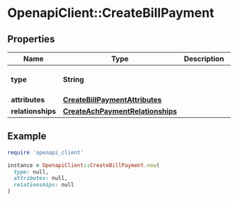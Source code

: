 # OpenapiClient::CreateBillPayment

## Properties

| Name | Type | Description | Notes |
| ---- | ---- | ----------- | ----- |
| **type** | **String** |  | [optional][default to &#39;billPayment&#39;] |
| **attributes** | [**CreateBillPaymentAttributes**](CreateBillPaymentAttributes.md) |  |  |
| **relationships** | [**CreateAchPaymentRelationships**](CreateAchPaymentRelationships.md) |  |  |

## Example

```ruby
require 'openapi_client'

instance = OpenapiClient::CreateBillPayment.new(
  type: null,
  attributes: null,
  relationships: null
)
```

